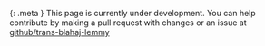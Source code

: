 {: .meta }
This page is currently under development. You can help contribute by making a pull request with changes or an issue at [github/trans-blahaj-lemmy](https://github.com/trans-blahaj-lemmy/trans-blahaj-lemmy.github.com)